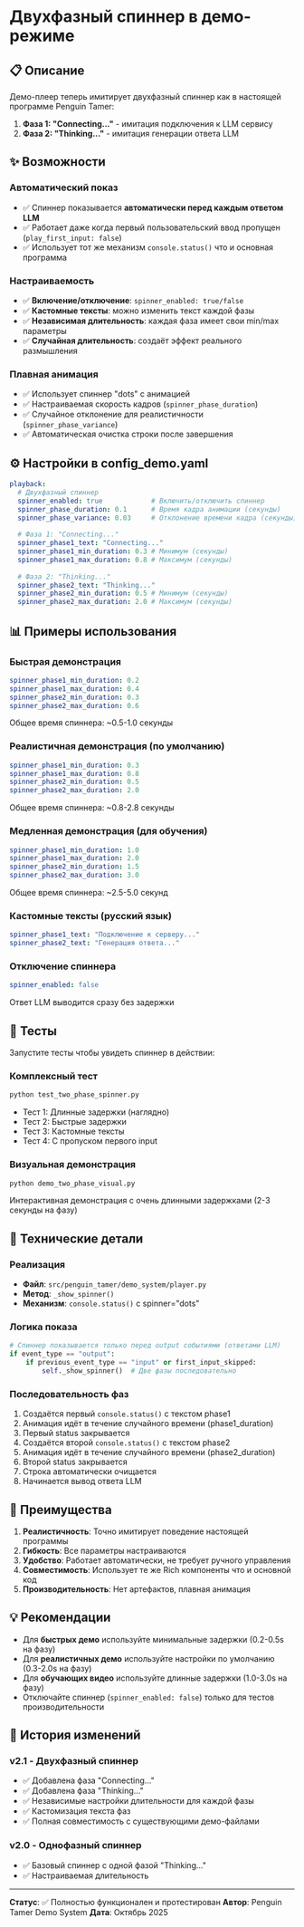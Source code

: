 # Двухфазный спиннер в демо-режиме

## 📋 Описание

Демо-плеер теперь имитирует двухфазный спиннер как в настоящей программе Penguin Tamer:

1. **Фаза 1: "Connecting..."** - имитация подключения к LLM сервису
2. **Фаза 2: "Thinking..."** - имитация генерации ответа LLM

## ✨ Возможности

### Автоматический показ
- ✅ Спиннер показывается **автоматически перед каждым ответом LLM**
- ✅ Работает даже когда первый пользовательский ввод пропущен (`play_first_input: false`)
- ✅ Использует тот же механизм `console.status()` что и основная программа

### Настраиваемость
- ✅ **Включение/отключение**: `spinner_enabled: true/false`
- ✅ **Кастомные тексты**: можно изменить текст каждой фазы
- ✅ **Независимая длительность**: каждая фаза имеет свои min/max параметры
- ✅ **Случайная длительность**: создаёт эффект реального размышления

### Плавная анимация
- ✅ Использует спиннер "dots" с анимацией
- ✅ Настраиваемая скорость кадров (`spinner_phase_duration`)
- ✅ Случайное отклонение для реалистичности (`spinner_phase_variance`)
- ✅ Автоматическая очистка строки после завершения

## ⚙️ Настройки в config_demo.yaml

```yaml
playback:
  # Двухфазный спиннер
  spinner_enabled: true            # Включить/отключить спиннер
  spinner_phase_duration: 0.1      # Время кадра анимации (секунды)
  spinner_phase_variance: 0.03     # Отклонение времени кадра (секунды)
  
  # Фаза 1: "Connecting..."
  spinner_phase1_text: "Connecting..."
  spinner_phase1_min_duration: 0.3 # Минимум (секунды)
  spinner_phase1_max_duration: 0.8 # Максимум (секунды)
  
  # Фаза 2: "Thinking..."
  spinner_phase2_text: "Thinking..."
  spinner_phase2_min_duration: 0.5 # Минимум (секунды)
  spinner_phase2_max_duration: 2.0 # Максимум (секунды)
```

## 📊 Примеры использования

### Быстрая демонстрация
```yaml
spinner_phase1_min_duration: 0.2
spinner_phase1_max_duration: 0.4
spinner_phase2_min_duration: 0.3
spinner_phase2_max_duration: 0.6
```
Общее время спиннера: ~0.5-1.0 секунды

### Реалистичная демонстрация (по умолчанию)
```yaml
spinner_phase1_min_duration: 0.3
spinner_phase1_max_duration: 0.8
spinner_phase2_min_duration: 0.5
spinner_phase2_max_duration: 2.0
```
Общее время спиннера: ~0.8-2.8 секунды

### Медленная демонстрация (для обучения)
```yaml
spinner_phase1_min_duration: 1.0
spinner_phase1_max_duration: 2.0
spinner_phase2_min_duration: 1.5
spinner_phase2_max_duration: 3.0
```
Общее время спиннера: ~2.5-5.0 секунд

### Кастомные тексты (русский язык)
```yaml
spinner_phase1_text: "Подключение к серверу..."
spinner_phase2_text: "Генерация ответа..."
```

### Отключение спиннера
```yaml
spinner_enabled: false
```
Ответ LLM выводится сразу без задержки

## 🧪 Тесты

Запустите тесты чтобы увидеть спиннер в действии:

### Комплексный тест
```bash
python test_two_phase_spinner.py
```
- Тест 1: Длинные задержки (наглядно)
- Тест 2: Быстрые задержки
- Тест 3: Кастомные тексты
- Тест 4: С пропуском первого input

### Визуальная демонстрация
```bash
python demo_two_phase_visual.py
```
Интерактивная демонстрация с очень длинными задержками (2-3 секунды на фазу)

## 🎯 Технические детали

### Реализация
- **Файл**: `src/penguin_tamer/demo_system/player.py`
- **Метод**: `_show_spinner()`
- **Механизм**: `console.status()` с spinner="dots"

### Логика показа
```python
# Спиннер показывается только перед output событиями (ответами LLM)
if event_type == "output":
    if previous_event_type == "input" or first_input_skipped:
        self._show_spinner()  # Две фазы последовательно
```

### Последовательность фаз
1. Создаётся первый `console.status()` с текстом phase1
2. Анимация идёт в течение случайного времени (phase1_duration)
3. Первый status закрывается
4. Создаётся второй `console.status()` с текстом phase2
5. Анимация идёт в течение случайного времени (phase2_duration)
6. Второй status закрывается
7. Строка автоматически очищается
8. Начинается вывод ответа LLM

## 🚀 Преимущества

1. **Реалистичность**: Точно имитирует поведение настоящей программы
2. **Гибкость**: Все параметры настраиваются
3. **Удобство**: Работает автоматически, не требует ручного управления
4. **Совместимость**: Использует те же Rich компоненты что и основной код
5. **Производительность**: Нет артефактов, плавная анимация

## 💡 Рекомендации

- Для **быстрых демо** используйте минимальные задержки (0.2-0.5s на фазу)
- Для **реалистичных демо** используйте настройки по умолчанию (0.3-2.0s на фазу)
- Для **обучающих видео** используйте длинные задержки (1.0-3.0s на фазу)
- Отключайте спиннер (`spinner_enabled: false`) только для тестов производительности

## 📝 История изменений

### v2.1 - Двухфазный спиннер
- ✅ Добавлена фаза "Connecting..."
- ✅ Добавлена фаза "Thinking..."
- ✅ Независимые настройки длительности для каждой фазы
- ✅ Кастомизация текста фаз
- ✅ Полная совместимость с существующими демо-файлами

### v2.0 - Однофазный спиннер
- ✅ Базовый спиннер с одной фазой "Thinking..."
- ✅ Настраиваемая длительность

---

**Статус**: ✅ Полностью функционален и протестирован
**Автор**: Penguin Tamer Demo System
**Дата**: Октябрь 2025

